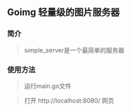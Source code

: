 ## Goimg 轻量级的图片服务器

### 简介
> simple_server是一个最简单的服务器

### 使用方法
> 运行main.go文件

> 打开 http://localhost:8080/ 网页